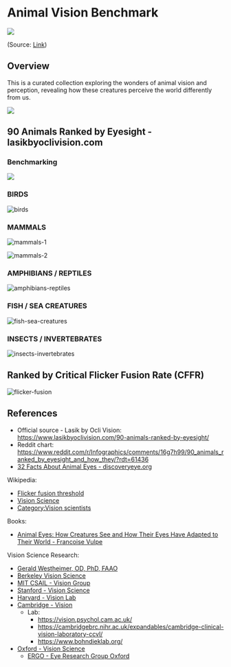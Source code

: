 # Animal Vision Benchmark

![](https://i.redd.it/urnx2j0kb3151.jpg)

(Source: [Link](https://www.reddit.com/r/NatureIsFuckingLit/comments/gquufn/most_impressive_eyes_from_the_animal_kingdom/#lightbox))

## Overview

This is a curated collection exploring the wonders of animal vision and perception, revealing how these creatures perceive the world differently from us.

![](./docs/infographics/90-animals-ranked-by-eyesight-2.png)

## 90 Animals Ranked by Eyesight - lasikbyoclivision.com

### Benchmarking 

![](./docs/infographics/90-animals-ranked-by-eyesight-1.png)

### BIRDS

![birds](./docs/infographics/birds.png)

### MAMMALS

![mammals-1](./docs/infographics/mammals-1.png)

![mammals-2](./docs/infographics/mammals-2.png)

### AMPHIBIANS / REPTILES

![amphibians-reptiles](./docs/infographics/amphibians-reptiles.png)

### FISH / SEA CREATURES

![fish-sea-creatures](./docs/infographics/fish-sea-creatures.png)

### INSECTS / INVERTEBRATES

![insects-invertebrates](./docs/infographics/insects-invertebrates.png)

## Ranked by Critical Flicker Fusion Rate (CFFR)

![flicker-fusion](./docs/infographics/flicker-fusion.png)

## References

- Official source - Lasik by Ocli Vision: https://www.lasikbyoclivision.com/90-animals-ranked-by-eyesight/
- Reddit chart: https://www.reddit.com/r/Infographics/comments/16g7h99/90_animals_ranked_by_eyesight_and_how_they/?rdt=61436
- [32 Facts About Animal Eyes - discoveryeye.org](https://discoveryeye.org/32-facts-about-animal-eyes/)

Wikipedia: 

- [Flicker fusion threshold](https://en.wikipedia.org/wiki/Flicker_fusion_threshold)
- [Vision Science](https://en.wikipedia.org/wiki/Vision_science)
- [Category:Vision scientists](https://en.wikipedia.org/wiki/Category:Vision_scientists)

Books:

- [Animal Eyes: How Creatures See and How Their Eyes Have Adapted to Their World - Francoise Vulpe](https://www.amazon.fr/Animal-Eyes-Creatures-Their-Adapted/dp/0228104130)
  
Vision Science Research:

- [Gerald Westheimer, OD, PhD, FAAO](https://optometry.berkeley.edu/people/gerald-westheimer-od-phd-faao/)
- [Berkeley Vision Science](https://vision.berkeley.edu)
- [MIT CSAIL - Vision Group](https://www.csail.mit.edu/research/vision-group)
- [Stanford - Vision Science](https://psychology.stanford.edu/research/vision-science)
- [Harvard - Vision Lab](https://visionlab.harvard.edu/)
- [Cambridge - Vision](https://www.cam.ac.uk/topics/vision)
  - Lab:
    - https://vision.psychol.cam.ac.uk/
    - https://cambridgebrc.nihr.ac.uk/expandables/cambridge-clinical-vision-laboratory-ccvl/
    - https://www.bohndieklab.org/
- [Oxford - Vision Science](https://www.psy.ox.ac.uk/research/perception-lab/ox/oxvis)
  - [ERGO - Eye Research Group  Oxford](https://eyeresearchoxford.org.uk/)    



